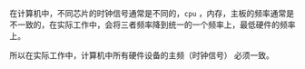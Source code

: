 在计算机中，不同芯片的时钟信号通常是不同的，`cpu` ，内存，主板的频率通常是不一致的，在实际工作中，会将三者频率降到统一的一个频率上，最低硬件的频率上。

所以在实际工作中，计算机中所有硬件设备的主频（时钟信号） 必须一致。